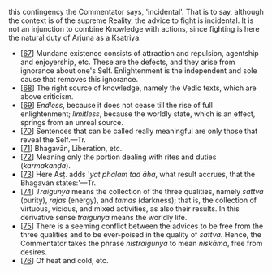 this contingency the Commentator says, 'incidental'. That is to say, although the context is of the supreme Reality, the advice to fight is incidental. It is not an injunction to combine Knowledge with actions, since fighting is here the natural duty of Arjuna as a Ksatriya.

- [[67](#page--1-0)] Mundane existence consists of attraction and repulsion, agentship and enjoyership, etc. These are the defects, and they arise from ignorance about one's Self. Enlightenment is the independent and sole cause that removes this ignorance.
- [[68](#page--1-1)] The right source of knowledge, namely the Vedic texts, which are above criticism.
- [[69](#page--1-2)] *Endless*, because it does not cease till the rise of full enlightenment; *limitless*, because the worldly state, which is an effect, springs from an unreal source.
- [[70](#page--1-3)] Sentences that can be called really meaningful are only those that reveal the Self.—Tr.
- [[71](#page--1-4)] Bhagavān, Liberation, etc.
- [[72](#page--1-5)] Meaning only the portion dealing with rites and duties (*karmakānḍa*).
- [[73](#page--1-6)] Here Asṭ. adds '*yat phalam tad āha*, what result accrues, that the Bhagavān states:'—Tr.
- [[74](#page--1-7)] *Traigunya* means the collection of the three qualities, namely *sattva* (purity), *rajas* (energy), and *tamas* (darkness); that is, the collection of virtuous, vicious, and mixed activities, as also their results. In this derivative sense *traigunya* means the worldly life.
- [[75](#page--1-8)] There is a seeming conflict between the advices to be free from the three qualities and to be ever-poised in the quality of *sattva*. Hence, the Commentator takes the phrase *nistraigunya* to mean *niskāma*, free from desires.
- [[76](#page--1-9)] Of heat and cold, etc.